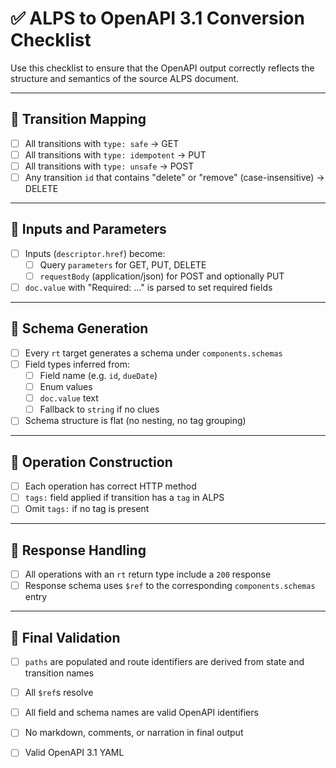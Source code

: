 # ✅ ALPS to OpenAPI 3.1 Conversion Checklist

Use this checklist to ensure that the OpenAPI output correctly reflects the structure and semantics of the source ALPS document.

---

## 🔹 Transition Mapping

- [ ] All transitions with `type: safe` → GET
- [ ] All transitions with `type: idempotent` → PUT
- [ ] All transitions with `type: unsafe` → POST
- [ ] Any transition `id` that contains "delete" or "remove" (case-insensitive) → DELETE

---

## 🔹 Inputs and Parameters

- [ ] Inputs (`descriptor.href`) become:
  - [ ] Query `parameters` for GET, PUT, DELETE
  - [ ] `requestBody` (application/json) for POST and optionally PUT
- [ ] `doc.value` with "Required: ..." is parsed to set required fields

---

## 🔹 Schema Generation

- [ ] Every `rt` target generates a schema under `components.schemas`
- [ ] Field types inferred from:
  - [ ] Field name (e.g. `id`, `dueDate`)
  - [ ] Enum values
  - [ ] `doc.value` text
  - [ ] Fallback to `string` if no clues
- [ ] Schema structure is flat (no nesting, no tag grouping)

---

## 🔹 Operation Construction

- [ ] Each operation has correct HTTP method
- [ ] `tags:` field applied if transition has a `tag` in ALPS
- [ ] Omit `tags:` if no tag is present

---

## 🔹 Response Handling

- [ ] All operations with an `rt` return type include a `200` response
- [ ] Response schema uses `$ref` to the corresponding `components.schemas` entry

---

## 🔹 Final Validation

- [ ] `paths` are populated and route identifiers are derived from state and transition names
- [ ] All `$ref`s resolve
- [ ] All field and schema names are valid OpenAPI identifiers
- [ ] No markdown, comments, or narration in final output
- [ ] Valid OpenAPI 3.1 YAML


